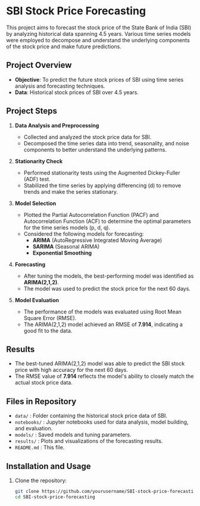 # SBI Stock Price Forecasting

This project aims to forecast the stock price of the State Bank of India (SBI) by analyzing historical data spanning 4.5 years. Various time series models were employed to decompose and understand the underlying components of the stock price and make future predictions.

## Project Overview

- **Objective**: To predict the future stock prices of SBI using time series analysis and forecasting techniques.
- **Data**: Historical stock prices of SBI over 4.5 years.

## Project Steps

1. **Data Analysis and Preprocessing**
   - Collected and analyzed the stock price data for SBI.
   - Decomposed the time series data into trend, seasonality, and noise components to better understand the underlying patterns.

2. **Stationarity Check**
   - Performed stationarity tests using the Augmented Dickey-Fuller (ADF) test.
   - Stabilized the time series by applying differencing (d) to remove trends and make the series stationary.

3. **Model Selection**
   - Plotted the Partial Autocorrelation Function (PACF) and Autocorrelation Function (ACF) to determine the optimal parameters for the time series models (p, d, q).
   - Considered the following models for forecasting:
     - **ARIMA** (AutoRegressive Integrated Moving Average)
     - **SARIMA** (Seasonal ARIMA)
     - **Exponential Smoothing**

4. **Forecasting**
   - After tuning the models, the best-performing model was identified as **ARIMA(2,1,2)**.
   - The model was used to predict the stock price for the next 60 days.

5. **Model Evaluation**
   - The performance of the models was evaluated using Root Mean Square Error (RMSE).
   - The ARIMA(2,1,2) model achieved an RMSE of **7.914**, indicating a good fit to the data.

## Results

- The best-tuned ARIMA(2,1,2) model was able to predict the SBI stock price with high accuracy for the next 60 days.
- The RMSE value of **7.914** reflects the model's ability to closely match the actual stock price data.

## Files in Repository

- `data/` : Folder containing the historical stock price data of SBI.
- `notebooks/` : Jupyter notebooks used for data analysis, model building, and evaluation.
- `models/` : Saved models and tuning parameters.
- `results/` : Plots and visualizations of the forecasting results.
- `README.md` : This file.

## Installation and Usage

1. Clone the repository:
   ```bash
   git clone https://github.com/yourusername/SBI-stock-price-forecasting.git
   cd SBI-stock-price-forecasting

